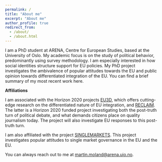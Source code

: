 ```yaml
---
permalink: /
title: "About me"
excerpt: "About me"
author_profile: true
redirect_from: 
  - /about/
  - /about.html
---
```


I am a PhD student at ARENA, Centre for European Studies, based at the University of Oslo. My academic focus is on the study of political behavior, predominantly using survey methodology. I am especially interested in how social identities structure support for EU policies. My PhD project investigates the ambivalence of popular attitudes towards the EU and public opinion towards differentiated integration of the EU. You can find a brief summary of my most recent work here.

**Affiliations**

I am associated with the Horizon 2020 projects [EU3D](https://www.eu3d.uio.no/), which offers cutting-edge research on the differentiated nature of EU integration, and [RECLAIM](https://ams.hi.is/en/projects/reclaim/). The latter is a Horizon 2020 funded project investigating both the post-truth turn of political debate, and what demands citizens place on quality journalism today. The project will also investigate EU responses to this post-truth turn. 

I am also affiliated with the project [SINGLEMARKETS](https://www.sv.uio.no/arena/english/research/projects/singlemarkets/index.html). This project investigates popular attitudes to single market governance in the EU and the EU.

You can always reach out to me at martin.moland@arena.uio.no. 



